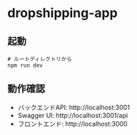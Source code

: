 # dropshipping-app

## 起動
```
# ルートディレクトリから
npm run dev
```

## 動作確認

- バックエンドAPI: http://localhost:3001
- Swagger UI: http://localhost:3001/api
- フロントエンド: http://localhost:3000
